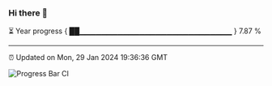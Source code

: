 ### Hi there 👋

⏳ Year progress { ██▁▁▁▁▁▁▁▁▁▁▁▁▁▁▁▁▁▁▁▁▁▁▁▁▁▁▁▁ } 7.87 %

---

⏰ Updated on Mon, 29 Jan 2024 19:36:36 GMT

![Progress Bar CI](https://github.com/IshwaranRudhara/GIT-ACTION/workflows/Progress%20Bar%20CI/badge.svg)

